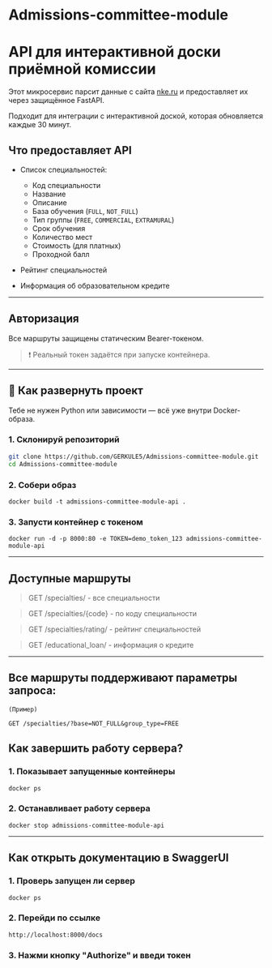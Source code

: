 # Admissions-committee-module
# API для интерактивной доски приёмной комиссии

Этот микросервис парсит данные с сайта [nke.ru](http://www.nke.ru) и предоставляет их через защищённое FastAPI.

Подходит для интеграции с интерактивной доской, которая обновляется каждые 30 минут.

## Что предоставляет API

- Список специальностей:
  - Код специальности
  - Название
  - Описание
  - База обучения (`FULL`, `NOT_FULL`)
  - Тип группы (`FREE`, `COMMERCIAL`, `EXTRAMURAL`)
  - Срок обучения
  - Количество мест
  - Стоимость (для платных)
  - Проходной балл

- Рейтинг специальностей
- Информация об образовательном кредите

---

## Авторизация

Все маршруты защищены статическим Bearer-токеном.


> ❗ Реальный токен задаётся при запуске контейнера.

---

## 🚀 Как развернуть проект

Тебе не нужен Python или зависимости — всё уже внутри Docker-образа.

### 1. Склонируй репозиторий

```bash
git clone https://github.com/GERKULE5/Admissions-committee-module.git 
cd Admissions-committee-module

```
### 2. Собери образ

```
docker build -t admissions-committee-module-api .
```

### 3. Запусти контейнер с токеном

```
docker run -d -p 8000:80 -e TOKEN=demo_token_123 admissions-committee-module-api
```
---

## Доступные маршруты


> GET /specialties/ - все специальности

> GET /specialties/{code} - по коду специальности

> GET /specialties/rating/ - рейтинг специальностей

> GET /educational_loan/ - информация о кредите
 
---

## Все маршруты поддерживают параметры запроса:
```
(Пример)

GET /specialties/?base=NOT_FULL&group_type=FREE
```

## Как завершить работу сервера?

### 1. Показывает запущенные контейнеры

```
docker ps
```

### 2. Останавливает работу сервера

```
docker stop admissions-committee-module-api
```
---

## Как открыть документацию в SwaggerUI

### 1. Проверь запущен ли сервер

```
docker ps
```

### 2. Перейди по ссылке

```
http://localhost:8000/docs
```

### 3. Нажми кнопку "Authorize" и введи токен


